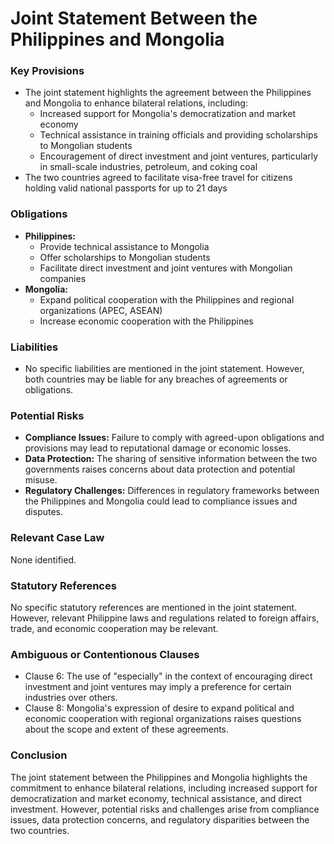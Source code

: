 **Joint Statement Between the Philippines and Mongolia**
==============================================

### Key Provisions

*   The joint statement highlights the agreement between the Philippines and Mongolia to enhance bilateral relations, including:
    *   Increased support for Mongolia's democratization and market economy
    *   Technical assistance in training officials and providing scholarships to Mongolian students
    *   Encouragement of direct investment and joint ventures, particularly in small-scale industries, petroleum, and coking coal
*   The two countries agreed to facilitate visa-free travel for citizens holding valid national passports for up to 21 days

### Obligations

*   **Philippines:**
    *   Provide technical assistance to Mongolia
    *   Offer scholarships to Mongolian students
    *   Facilitate direct investment and joint ventures with Mongolian companies
*   **Mongolia:**
    *   Expand political cooperation with the Philippines and regional organizations (APEC, ASEAN)
    *   Increase economic cooperation with the Philippines

### Liabilities

*   No specific liabilities are mentioned in the joint statement. However, both countries may be liable for any breaches of agreements or obligations.

### Potential Risks

*   **Compliance Issues:** Failure to comply with agreed-upon obligations and provisions may lead to reputational damage or economic losses.
*   **Data Protection:** The sharing of sensitive information between the two governments raises concerns about data protection and potential misuse.
*   **Regulatory Challenges:** Differences in regulatory frameworks between the Philippines and Mongolia could lead to compliance issues and disputes.

### Relevant Case Law

None identified.

### Statutory References

No specific statutory references are mentioned in the joint statement. However, relevant Philippine laws and regulations related to foreign affairs, trade, and economic cooperation may be relevant.

### Ambiguous or Contentionous Clauses

*   Clause 6: The use of "especially" in the context of encouraging direct investment and joint ventures may imply a preference for certain industries over others.
*   Clause 8: Mongolia's expression of desire to expand political and economic cooperation with regional organizations raises questions about the scope and extent of these agreements.

### Conclusion

The joint statement between the Philippines and Mongolia highlights the commitment to enhance bilateral relations, including increased support for democratization and market economy, technical assistance, and direct investment. However, potential risks and challenges arise from compliance issues, data protection concerns, and regulatory disparities between the two countries.
